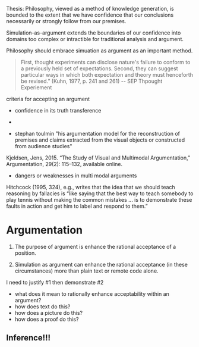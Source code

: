 

Thesis: Philosophy, viewed as a method of knowledge generation, is bounded to the extent that we have confidence that our conclusions necessarily or strongly follow from our premises.

Simulation-as-argument extends the boundaries of our confidence into domains too complex or intractible for traditional analysis and argument.

Philosophy should embrace simuation as argument as an important method.

>  First, thought experiments can disclose nature's failure to conform to a previously held set of expectations. Second, they can suggest particular ways in which both expectation and theory must henceforth be revised.” (Kuhn, 1977, p. 241 and 261) 
  -- SEP Thpought Experiement

criteria for accepting an argument

 - confidence in its truth transference
 -  

- stephan toulmin "his argumentation model for the reconstruction of premises and claims extracted from the visual objects or constructed from audience studies"

 Kjeldsen, Jens, 2015. “The Study of Visual and Multimodal Argumentation,” Argumentation, 29(2): 115–132, available online.

  - dangers or weaknesses in multi modal arguments


 Hitchcock (1995, 324), e.g., writes that the idea that we should teach reasoning by fallacies is “like saying that the best way to teach somebody to play tennis without making the common mistakes ... is to demonstrate these faults in action and get him to label and respond to them.”

 # Argumentation

1. The purpose of argument is enhance the rational acceptance of a position.

2. Simulation as argument can enhance the rational acceptance (in these circumstances) more than plain text or remote code alone.

I need to justify #1 then demonstrate #2

- what does it mean to rationally enhance acceptability within an argument?
- how does text do this?
- how does a picture do this?
- how does a proof do this?

## Inference!!!

